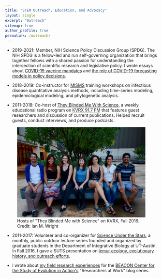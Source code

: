 ```yaml
---
title: "STEM Outreach, Education, and Advocacy"
layout: single
excerpt: "Outreach"
sitemap: true
author_profile: true
permalink: /outreach/
---
```


- 2019-2021: Member, NIH Science Policy Discussion Group (SPDG). The NIH SPDG is a fellow-led and run self-governing organization that brings together fellows with a shared passion for understanding the intersection of scientific research and legislative policy. I wrote essays about [COVID-19 vaccine mandates](https://sciencepolicyforall.wordpress.com/2021/06/10/can-the-united-states-achieve-herd-immunity-vaccine-mandates-and-other-policies-to-increase-covid-19-vaccination/) and [the role of COVID-19 forecasting models in policy decisions](https://sciencepolicyforall.wordpress.com/2020/05/22/the-use-of-covid-19-prediction-models-in-guiding-policy-decisions/).

- 2018-2019: Co-instructor for [MISMS](https://www.fic.nih.gov/About/Staff/multinational-influenza-seasonal-mortality-study-misms) training workshops on infectious disease quantitative analysis methods, including time-series modeling, epidemiological modeling, and phylogenetic analysis. 

- 2011-2018: Co-host of [They Blinded Me With Science](https://www.facebook.com/tbmwskvrx), a weekly educational radio program on [KVRX 91.7 FM](http://kvrx.org/) that features guest researchers and discussion of current publications. Helped recruit guests, conduct interviews, and produce podcasts.
<figure>
  <img src="/assets/images/DSC_4924.jpg" alt="TBMWS">
  <figcaption>Hosts of "They Blinded Me with Science" on KVRX, Fall 2016. Credit: Ian M. Wright </figcaption>
</figure>

- 2011-2017: Volunteer and co-organizer for [Science Under the Stars](https://scienceunderthestars.org/), a monthly, public outdoor lecture series founded and organized by graduate students in the Department of Integrative Biology at UT-Austin. In Fall 2016, I gave a SUTS presentation on [lemur ecology, evolutionary history, and outreach efforts](http://dailytexanonline.com/2016/11/13/science-under-the-stars-lecture-features-lemurs). 

- I wrote about [my field research experiences](https://www3.beacon-center.org/blog/2016/03/14/how-lemur-social-networks-shape-microbial-transmission/) for the [BEACON Center for the Study of Evolution in Action's](https://www3.beacon-center.org/) "Researchers at Work" blog series.